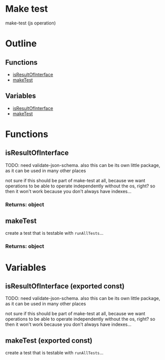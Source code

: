 # Make test

make-test (js operation)



# Outline

## Functions

- [isResultOfInterface](#isResultOfInterface)
- [makeTest](#makeTest)

## Variables

- [isResultOfInterface](#isresultofinterface)
- [makeTest](#maketest)



# Functions

## isResultOfInterface

TODO: need validate-json-schema. also this can be its own little package, as it can be used in many other places

not sure if this should be part of make-test at all, because we want operations to be able to operate independently without the os, right? so then it won't work because you don't always have indexes...


### Returns: object

## makeTest

create a test that is testable with `runAllTests`...


### Returns: object

# Variables

## isResultOfInterface (exported const)

TODO: need validate-json-schema. also this can be its own little package, as it can be used in many other places

not sure if this should be part of make-test at all, because we want operations to be able to operate independently without the os, right? so then it won't work because you don't always have indexes...


## makeTest (exported const)

create a test that is testable with `runAllTests`...

